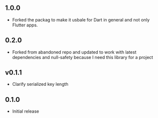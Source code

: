 ## 1.0.0
 
 - Forked the packag to make it usbale for Dart in general and not only Flutter apps.

## 0.2.0

 - Forked from abandoned repo and updated to work with latest dependencies and null-safety because I need this library for a project

## v0.1.1
 
 - Clarify serialized key length

## 0.1.0
 
 - Initial release
